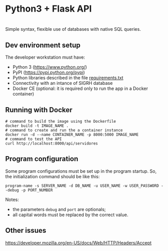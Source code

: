 # Python3 + Flask API 

# 
Simple syntax, 
flexible use of databases with native SQL queries.

## Dev environment setup

The developer workstation must have:
* Python 3 (<https://www.python.org/>)
* PyPI (<https://pypi.python.org/pypi>)
* Python libraries described in the file [requirements.txt](requirements.txt)
* Connectivity with an intance of SIGRH database
* Docker CE (optional: it is required only to run the app in a Docker container)

## Running with Docker

```shell
# command to build the image using the Dockerfile
docker build -t IMAGE_NAME .
# command to create and run the a container instance 
docker run -d --name CONTAINER_NAME -p 8000:5000 IMAGE_NAME
# command to test the API
curl http://localhost:8000/api/servidores 
```

## Program configuration

Some program configurations must be set up in the program startup. So, the initialization command should be like this:

```shell
program-name -s SERVER_NAME -d DB_NAME -u USER_NAME -w USER_PASSWORD --debug -p PORT_NUMBER
```

Notes:
- the parameters `debug` and `port` are optionals;
- all capital words must be replaced by the correct value.

## Other issues

https://developer.mozilla.org/en-US/docs/Web/HTTP/Headers/Accept
